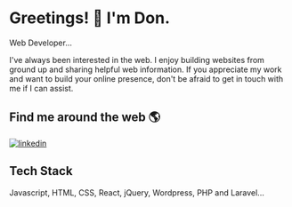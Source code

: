 # Greetings! 👋 I'm Don.

Web Developer...

I've always been interested in the web. I enjoy building websites from ground up and sharing helpful web information.
If you appreciate my work and want to build your online presence, don't be afraid to get in touch with me if I can assist.

## Find me around the web 🌎
[![linkedin](https://img.shields.io/badge/linkedin-0A66C2?style=for-the-badge&logo=linkedin&logoColor=white)](https://www.linkedin.com/in/dooyong-nsaako-8966571b4/)


## Tech Stack

Javascript, HTML, CSS, React, jQuery, Wordpress, PHP and Laravel...
